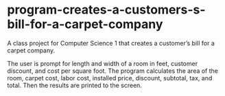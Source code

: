 # program-creates-a-customers-s-bill-for-a-carpet-company
A class project for Computer Science 1 that creates a customer’s bill for a carpet company.

The user is prompt for length and width of a room in feet, customer discount, and cost per square foot. 
The program calculates the area of the room, carpet cost, labor cost, installed price, discount, subtotal, tax, and total. 
Then the results are printed to the screen. 
